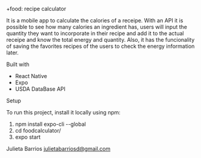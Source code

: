 +food: recipe calculator

It is a mobile app to calculate the calories of a receipe. With an API it is possible to see how many calories an ingredient has, users will input the quantity they want to incorporate in their recipe and add it to the actual receipe and know the total energy and quantity. 
Also, it has the funcionality of saving the favorites recipes of the users to check the energy information later.

Built with

- React Native
- Expo
- USDA DataBase API


Setup

To run this project, install it locally using npm:

1. npm install expo-cli --global
2. cd foodcalculator/
3. expo start

Julieta Barrios julietabarriosd@gmail.com
